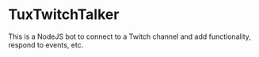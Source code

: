 # TuxTwitchTalker
This is a NodeJS bot to connect to a Twitch channel and add functionality, respond to events, etc.
